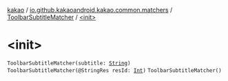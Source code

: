 [kakao](../../index.md) / [io.github.kakaoandroid.kakao.common.matchers](../index.md) / [ToolbarSubtitleMatcher](index.md) / [&lt;init&gt;](./-init-.md)

# &lt;init&gt;

`ToolbarSubtitleMatcher(subtitle: `[`String`](https://kotlinlang.org/api/latest/jvm/stdlib/kotlin/-string/index.html)`)`
`ToolbarSubtitleMatcher(@StringRes resId: `[`Int`](https://kotlinlang.org/api/latest/jvm/stdlib/kotlin/-int/index.html)`)`
`ToolbarSubtitleMatcher()`